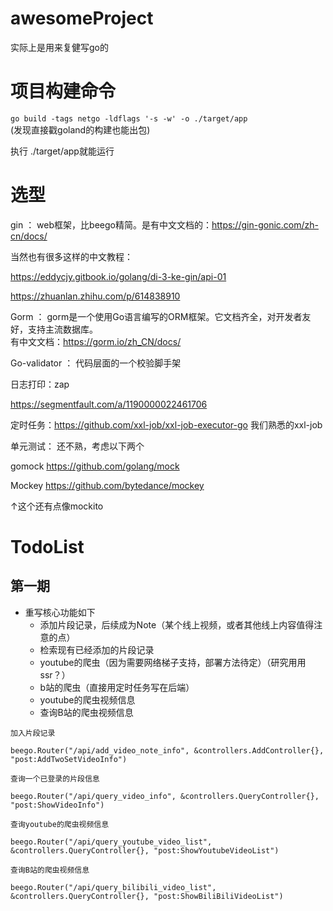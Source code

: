 # awesomeProject
实际上是用来复健写go的

# 项目构建命令

`go build -tags netgo -ldflags '-s -w' -o ./target/app`  
(发现直接戳goland的构建也能出包)

执行 ./target/app就能运行

# 选型

gin ： web框架，比beego精简。是有中文文档的：https://gin-gonic.com/zh-cn/docs/  

当然也有很多这样的中文教程：

https://eddycjy.gitbook.io/golang/di-3-ke-gin/api-01  

https://zhuanlan.zhihu.com/p/614838910

Gorm ： gorm是一个使用Go语言编写的ORM框架。它文档齐全，对开发者友好，支持主流数据库。  
有中文文档：https://gorm.io/zh_CN/docs/  

Go-validator ： 代码层面的一个校验脚手架

日志打印：zap

https://segmentfault.com/a/1190000022461706

定时任务：https://github.com/xxl-job/xxl-job-executor-go  我们熟悉的xxl-job

单元测试：
还不熟，考虑以下两个

gomock  https://github.com/golang/mock

Mockey https://github.com/bytedance/mockey

↑这个还有点像mockito

# TodoList

## 第一期

- 重写核心功能如下
  - 添加片段记录，后续成为Note（某个线上视频，或者其他线上内容值得注意的点）
  - 检索现有已经添加的片段记录
  - youtube的爬虫（因为需要网络梯子支持，部署方法待定）（研究用用ssr？）
  - b站的爬虫（直接用定时任务写在后端）
  - youtube的爬虫视频信息
  - 查询B站的爬虫视频信息


```	
加入片段记录

beego.Router("/api/add_video_note_info", &controllers.AddController{}, "post:AddTwoSetVideoInfo")

查询一个已登录的片段信息

beego.Router("/api/query_video_info", &controllers.QueryController{}, "post:ShowVideoInfo")

查询youtube的爬虫视频信息

beego.Router("/api/query_youtube_video_list", &controllers.QueryController{}, "post:ShowYoutubeVideoList")

查询B站的爬虫视频信息

beego.Router("/api/query_bilibili_video_list", &controllers.QueryController{}, "post:ShowBiliBiliVideoList")
```